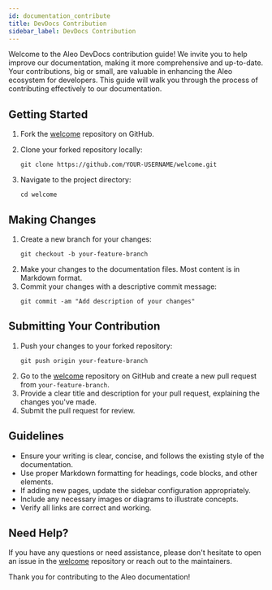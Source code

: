 ```yaml
---
id: documentation_contribute
title: DevDocs Contribution
sidebar_label: DevDocs Contribution
---
```

<!-- markdown-link-check-disable -->
Welcome to the Aleo DevDocs contribution guide! We invite you to help improve our documentation, making it more comprehensive and up-to-date. Your contributions, big or small, are valuable in enhancing the Aleo ecosystem for developers. This guide will walk you through the process of contributing effectively to our documentation.

## Getting Started

1. Fork the [welcome](https://github.com/AleoNet/welcome) repository on GitHub.

2. Clone your forked repository locally:
   ```
   git clone https://github.com/YOUR-USERNAME/welcome.git
   ```
3. Navigate to the project directory:
   ```
   cd welcome
   ```

## Making Changes

1. Create a new branch for your changes:
   ```
   git checkout -b your-feature-branch
   ```
2. Make your changes to the documentation files. Most content is in Markdown format.
3. Commit your changes with a descriptive commit message:
   ```
   git commit -am "Add description of your changes"
   ```

## Submitting Your Contribution

1. Push your changes to your forked repository:
   ```
   git push origin your-feature-branch
   ```
2. Go to the [welcome](https://github.com/AleoNet/welcome) repository on GitHub and create a new pull request from `your-feature-branch`.
3. Provide a clear title and description for your pull request, explaining the changes you've made.
4. Submit the pull request for review.

## Guidelines

- Ensure your writing is clear, concise, and follows the existing style of the documentation.
- Use proper Markdown formatting for headings, code blocks, and other elements.
- If adding new pages, update the sidebar configuration appropriately.
- Include any necessary images or diagrams to illustrate concepts.
- Verify all links are correct and working.

## Need Help?

If you have any questions or need assistance, please don't hesitate to open an issue in the [welcome](https://github.com/AleoNet/welcome) repository or reach out to the maintainers.

Thank you for contributing to the Aleo documentation!
<!-- markdown-link-check-enable -->